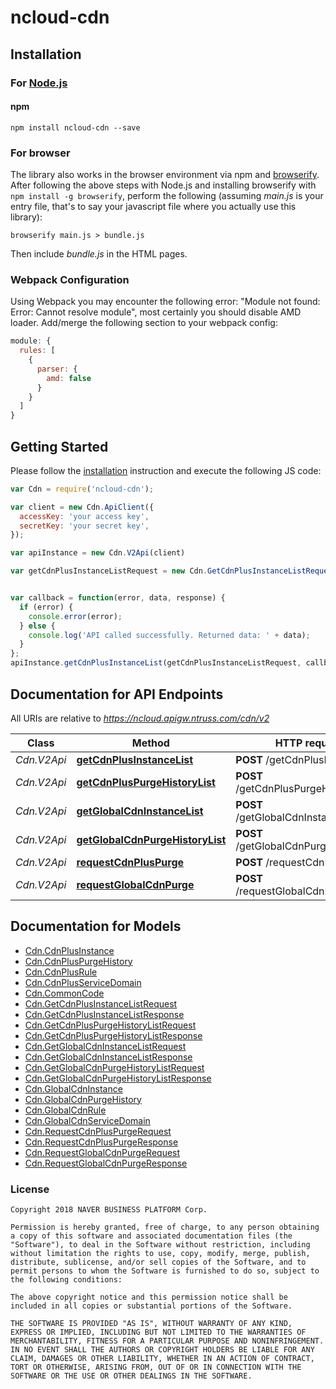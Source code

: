 # ncloud-cdn

## Installation

### For [Node.js](https://nodejs.org/)

#### npm

```shell
npm install ncloud-cdn --save
```

### For browser

The library also works in the browser environment via npm and [browserify](http://browserify.org/). After following
the above steps with Node.js and installing browserify with `npm install -g browserify`,
perform the following (assuming *main.js* is your entry file, that's to say your javascript file where you actually 
use this library):

```shell
browserify main.js > bundle.js
```

Then include *bundle.js* in the HTML pages.

### Webpack Configuration

Using Webpack you may encounter the following error: "Module not found: Error:
Cannot resolve module", most certainly you should disable AMD loader. Add/merge
the following section to your webpack config:

```javascript
module: {
  rules: [
    {
      parser: {
        amd: false
      }
    }
  ]
}
```

## Getting Started

Please follow the [installation](#installation) instruction and execute the following JS code:

```javascript
var Cdn = require('ncloud-cdn');

var client = new Cdn.ApiClient({
  accessKey: 'your access key',
  secretKey: 'your secret key',
});

var apiInstance = new Cdn.V2Api(client)

var getCdnPlusInstanceListRequest = new Cdn.GetCdnPlusInstanceListRequest(); // {GetCdnPlusInstanceListRequest} getCdnPlusInstanceListRequest


var callback = function(error, data, response) {
  if (error) {
    console.error(error);
  } else {
    console.log('API called successfully. Returned data: ' + data);
  }
};
apiInstance.getCdnPlusInstanceList(getCdnPlusInstanceListRequest, callback);

```

## Documentation for API Endpoints

All URIs are relative to *https://ncloud.apigw.ntruss.com/cdn/v2*

Class | Method | HTTP request | Description
------------ | ------------- | ------------- | -------------
*Cdn.V2Api* | [**getCdnPlusInstanceList**](docs/V2Api.md#getCdnPlusInstanceList) | **POST** /getCdnPlusInstanceList | 
*Cdn.V2Api* | [**getCdnPlusPurgeHistoryList**](docs/V2Api.md#getCdnPlusPurgeHistoryList) | **POST** /getCdnPlusPurgeHistoryList | 
*Cdn.V2Api* | [**getGlobalCdnInstanceList**](docs/V2Api.md#getGlobalCdnInstanceList) | **POST** /getGlobalCdnInstanceList | 
*Cdn.V2Api* | [**getGlobalCdnPurgeHistoryList**](docs/V2Api.md#getGlobalCdnPurgeHistoryList) | **POST** /getGlobalCdnPurgeHistoryList | 
*Cdn.V2Api* | [**requestCdnPlusPurge**](docs/V2Api.md#requestCdnPlusPurge) | **POST** /requestCdnPlusPurge | 
*Cdn.V2Api* | [**requestGlobalCdnPurge**](docs/V2Api.md#requestGlobalCdnPurge) | **POST** /requestGlobalCdnPurge | 


## Documentation for Models

 - [Cdn.CdnPlusInstance](docs/CdnPlusInstance.md)
 - [Cdn.CdnPlusPurgeHistory](docs/CdnPlusPurgeHistory.md)
 - [Cdn.CdnPlusRule](docs/CdnPlusRule.md)
 - [Cdn.CdnPlusServiceDomain](docs/CdnPlusServiceDomain.md)
 - [Cdn.CommonCode](docs/CommonCode.md)
 - [Cdn.GetCdnPlusInstanceListRequest](docs/GetCdnPlusInstanceListRequest.md)
 - [Cdn.GetCdnPlusInstanceListResponse](docs/GetCdnPlusInstanceListResponse.md)
 - [Cdn.GetCdnPlusPurgeHistoryListRequest](docs/GetCdnPlusPurgeHistoryListRequest.md)
 - [Cdn.GetCdnPlusPurgeHistoryListResponse](docs/GetCdnPlusPurgeHistoryListResponse.md)
 - [Cdn.GetGlobalCdnInstanceListRequest](docs/GetGlobalCdnInstanceListRequest.md)
 - [Cdn.GetGlobalCdnInstanceListResponse](docs/GetGlobalCdnInstanceListResponse.md)
 - [Cdn.GetGlobalCdnPurgeHistoryListRequest](docs/GetGlobalCdnPurgeHistoryListRequest.md)
 - [Cdn.GetGlobalCdnPurgeHistoryListResponse](docs/GetGlobalCdnPurgeHistoryListResponse.md)
 - [Cdn.GlobalCdnInstance](docs/GlobalCdnInstance.md)
 - [Cdn.GlobalCdnPurgeHistory](docs/GlobalCdnPurgeHistory.md)
 - [Cdn.GlobalCdnRule](docs/GlobalCdnRule.md)
 - [Cdn.GlobalCdnServiceDomain](docs/GlobalCdnServiceDomain.md)
 - [Cdn.RequestCdnPlusPurgeRequest](docs/RequestCdnPlusPurgeRequest.md)
 - [Cdn.RequestCdnPlusPurgeResponse](docs/RequestCdnPlusPurgeResponse.md)
 - [Cdn.RequestGlobalCdnPurgeRequest](docs/RequestGlobalCdnPurgeRequest.md)
 - [Cdn.RequestGlobalCdnPurgeResponse](docs/RequestGlobalCdnPurgeResponse.md)


### License

```
Copyright 2018 NAVER BUSINESS PLATFORM Corp.

Permission is hereby granted, free of charge, to any person obtaining a copy of this software and associated documentation files (the "Software"), to deal in the Software without restriction, including without limitation the rights to use, copy, modify, merge, publish, distribute, sublicense, and/or sell copies of the Software, and to permit persons to whom the Software is furnished to do so, subject to the following conditions:

The above copyright notice and this permission notice shall be included in all copies or substantial portions of the Software.

THE SOFTWARE IS PROVIDED "AS IS", WITHOUT WARRANTY OF ANY KIND, EXPRESS OR IMPLIED, INCLUDING BUT NOT LIMITED TO THE WARRANTIES OF MERCHANTABILITY, FITNESS FOR A PARTICULAR PURPOSE AND NONINFRINGEMENT. IN NO EVENT SHALL THE AUTHORS OR COPYRIGHT HOLDERS BE LIABLE FOR ANY CLAIM, DAMAGES OR OTHER LIABILITY, WHETHER IN AN ACTION OF CONTRACT, TORT OR OTHERWISE, ARISING FROM, OUT OF OR IN CONNECTION WITH THE SOFTWARE OR THE USE OR OTHER DEALINGS IN THE SOFTWARE.
```
